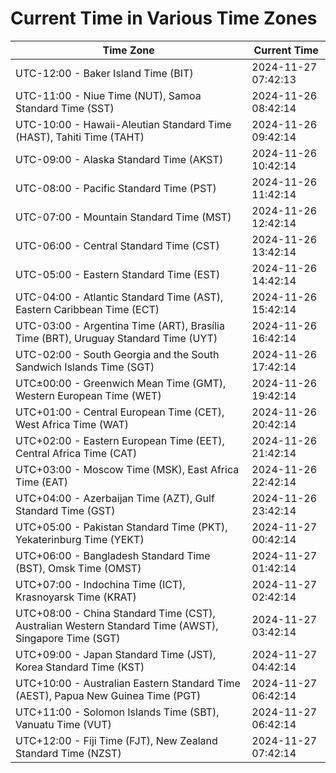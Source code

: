 # Current Time in Various Time Zones

| Time Zone | Current Time |
|-----------|--------------|
| UTC-12:00 - Baker Island Time (BIT) | 2024-11-27 07:42:13 |
| UTC-11:00 - Niue Time (NUT), Samoa Standard Time (SST) | 2024-11-26 08:42:14 |
| UTC-10:00 - Hawaii-Aleutian Standard Time (HAST), Tahiti Time (TAHT) | 2024-11-26 09:42:14 |
| UTC-09:00 - Alaska Standard Time (AKST) | 2024-11-26 10:42:14 |
| UTC-08:00 - Pacific Standard Time (PST) | 2024-11-26 11:42:14 |
| UTC-07:00 - Mountain Standard Time (MST) | 2024-11-26 12:42:14 |
| UTC-06:00 - Central Standard Time (CST) | 2024-11-26 13:42:14 |
| UTC-05:00 - Eastern Standard Time (EST) | 2024-11-26 14:42:14 |
| UTC-04:00 - Atlantic Standard Time (AST), Eastern Caribbean Time (ECT) | 2024-11-26 15:42:14 |
| UTC-03:00 - Argentina Time (ART), Brasília Time (BRT), Uruguay Standard Time (UYT) | 2024-11-26 16:42:14 |
| UTC-02:00 - South Georgia and the South Sandwich Islands Time (SGT) | 2024-11-26 17:42:14 |
| UTC±00:00 - Greenwich Mean Time (GMT), Western European Time (WET) | 2024-11-26 19:42:14 |
| UTC+01:00 - Central European Time (CET), West Africa Time (WAT) | 2024-11-26 20:42:14 |
| UTC+02:00 - Eastern European Time (EET), Central Africa Time (CAT) | 2024-11-26 21:42:14 |
| UTC+03:00 - Moscow Time (MSK), East Africa Time (EAT) | 2024-11-26 22:42:14 |
| UTC+04:00 - Azerbaijan Time (AZT), Gulf Standard Time (GST) | 2024-11-26 23:42:14 |
| UTC+05:00 - Pakistan Standard Time (PKT), Yekaterinburg Time (YEKT) | 2024-11-27 00:42:14 |
| UTC+06:00 - Bangladesh Standard Time (BST), Omsk Time (OMST) | 2024-11-27 01:42:14 |
| UTC+07:00 - Indochina Time (ICT), Krasnoyarsk Time (KRAT) | 2024-11-27 02:42:14 |
| UTC+08:00 - China Standard Time (CST), Australian Western Standard Time (AWST), Singapore Time (SGT) | 2024-11-27 03:42:14 |
| UTC+09:00 - Japan Standard Time (JST), Korea Standard Time (KST) | 2024-11-27 04:42:14 |
| UTC+10:00 - Australian Eastern Standard Time (AEST), Papua New Guinea Time (PGT) | 2024-11-27 06:42:14 |
| UTC+11:00 - Solomon Islands Time (SBT), Vanuatu Time (VUT) | 2024-11-27 06:42:14 |
| UTC+12:00 - Fiji Time (FJT), New Zealand Standard Time (NZST) | 2024-11-27 07:42:14 |
